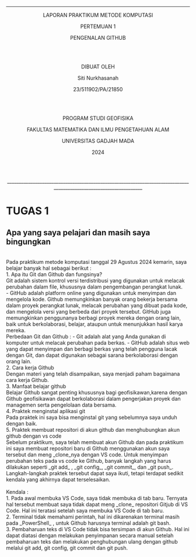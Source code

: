 ---
<p align="center">
LAPORAN PRAKTIKUM METODE KOMPUTASI
<p> 

<p align="center">
PERTEMUAN 1   
<p>

<p align="center">
PENGENALAN GITHUB
<p>
<br>
<br>
<p align="center">
DIBUAT OLEH  
<p>
<p align="center">
Siti Nurkhasanah
<p>
<p align="center">
23/511902/PA/21850
<p>
<br>
<br>
<p align="center">
PROGRAM STUDI GEOFISIKA
<p>
<p align="center">
FAKULTAS MATEMATIKA DAN ILMU PENGETAHUAN ALAM
<p>
<p align="center">
UNIVERSITAS GADJAH MADA
<p>
<p align="center">
2024
<p>
<br>
<br>
<p align="center">
____________________________________________________________________________________________________________________
<p>
  
# TUGAS 1

## Apa yang saya pelajari dan masih saya bingungkan 
<br>
Pada praktikum metode komputasi tanggal 29 Agustus 2024 kemarin, saya belajar banyak hal sebagai berikut :
<br>
1. Apa itu Git dan Github dan fungsinya?
<br>
Git adalah sistem kontrol versi terdistribusi yang digunakan untuk melacak perubahan dalam file, khususnya dalam pengembangan perangkat lunak.
<br>
- GitHub adalah platform online yang digunakan untuk menyimpan dan mengelola kode. Github memungkinkan banyak orang bekerja bersama dalam proyek perangkat lunak, melacak perubahan yang dibuat pada kode, dan mengelola versi yang berbeda dari proyek tersebut. GitHub juga memungkinkan penggunanya berbagi proyek mereka dengan orang lain, baik untuk berkolaborasi, belajar, ataupun untuk  menunjukkan hasil karya mereka. 
<br>
Perbedaan Git dan Github :
- Git adalah alat yang Anda gunakan di komputer untuk melacak perubahan pada berkas.
- GitHub adalah situs web yang dapat menyimpan dan berbagi berkas yang telah pengguna lacak dengan Git, dan dapat digunakan sebagai sarana berkolaborasi dengan orang lain.
<br>
2. Cara kerja Github
<br>
Dengan materi yang telah disampaikan, saya menjadi paham bagaimana cara kerja Github.
<br>
3. Manfaat belajar github
<br>
Belajar Github sangat penting khususnya bagi geofisikawan,karena dengan Github geofisikawan dapat berkolaborasi dalam pengerjakan proyek dan managemen serta pengelolaan data bersama. 
<br>
4. Praktek menginstal aplikasi git
<br>
Pada praktek ini saya bisa menginstal git yang sebelumnya saya unduh dengan baik.
<br>
5. Praktek membuat repositori di akun github dan menghubungkan akun github dengan vs code
<br>
Sebelum praktikum, saya telah membuat akun Github dan pada praktikum ini saya membuat repositori baru di Github menggunakan akun saya tersebut dan meng _clone_nya dengan VS code. Untuk menyimpan perubahan teks pada vs code ke Github, banyak langkah yang harus dilakukan seperti _git add_ , _git config_, _git commit_, dan _git push_. Langkah-langkah praktek tersebut dapat saya ikuti, tetapi terdapat sedikit kendala yang akhirnya dapat terselesaikan.
<br>
<br>
Kendala :
<br>
1. Pada awal membuka VS Code, saya tidak membuka di tab baru. Ternyata hal tersebut membuat saya tidak dapat meng _clone_ repositori Gitjub di VS Code. Hal ini teratasi setelah saya membuka VS Code di tab baru.
<br>
2. Terminal tidak memahami perintah, hal ini dikarenakan terminal masih pada _PowerShell_ , untuk Github harusnya terminal adalah git bash.
<br>
3. Pembaharuan teks di VS Code tidak bisa tersimpan di akun Github. Hal ini dapat diatasi dengan melakukan penyimpanan secara manual setelah pembaharuan teks dan melakukan  penghubungan ulang dengan github melalui git add, git config, git commit dan git push. 
<br>
